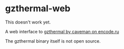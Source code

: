 # gzthermal-web

This doesn't work yet.

A web interface to [gzthermal by caveman on encode.ru](https://encode.ru/threads/1889-gzthermal-pseudo-thermal-view-of-Gzip-Deflate-compression-efficiency)

The gzthermal binary itself is not open source.
